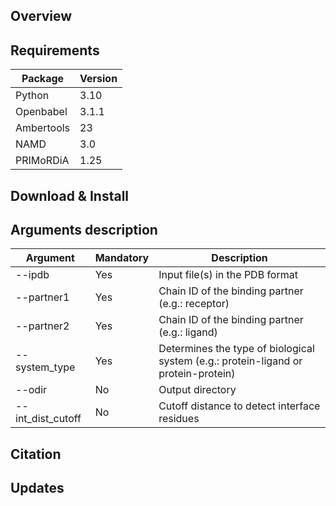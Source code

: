 ## Overview

## Requirements

| Package        | Version |
|----------------|---------|
| Python         | 3.10    |
| Openbabel      | 3.1.1   |
| Ambertools     | 23      | 
| NAMD           | 3.0     |
| PRIMoRDiA      | 1.25    |

## Download & Install

## Arguments description
| Argument               | Mandatory | Description |
|------------------------|-----------|-------------|
| -\-ipdb                | Yes       | Input file(s) in the PDB format |
| -\-partner1            | Yes       | Chain ID of the binding partner (e.g.: receptor) |
| -\-partner2            | Yes       | Chain ID of the binding partner (e.g.: ligand) |
| -\-system_type         | Yes       | Determines the type of biological system (e.g.: protein-ligand or protein-protein) |
| -\-odir                | No        | Output directory |
| -\-int_dist_cutoff     | No        | Cutoff distance to detect interface residues |

## Citation

## Updates
